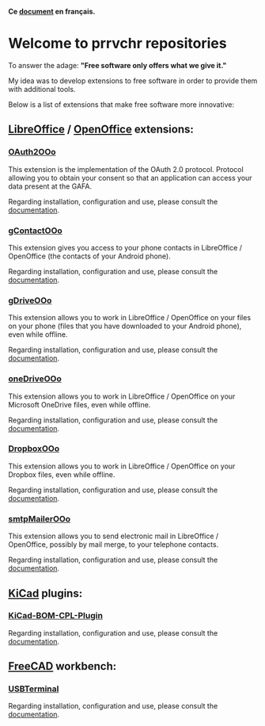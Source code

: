 **Ce [document](https://prrvchr.github.io/README_fr) en français.**

# Welcome to prrvchr repositories

To answer the adage: **"Free software only offers what we give it."**

My idea was to develop extensions to free software in order to provide them with additional tools.

Below is a list of extensions that make free software more innovative:

## [LibreOffice](https://www.libreoffice.org/download/download/) / [OpenOffice](https://www.openoffice.org/download/index.html) extensions:

### [OAuth2OOo](https://github.com/prrvchr/OAuth2OOo)

This extension is the implementation of the OAuth 2.0 protocol. Protocol allowing you to obtain your consent so that an application can access your data present at the GAFA.

Regarding installation, configuration and use, please consult the [documentation](https://prrvchr.github.io/OAuth2OOo).

### [gContactOOo](https://github.com/prrvchr/gContactOOo/)

This extension gives you access to your phone contacts in LibreOffice / OpenOffice (the contacts of your Android phone).

Regarding installation, configuration and use, please consult the [documentation](https://prrvchr.github.io/gContactOOo).

### [gDriveOOo](https://github.com/prrvchr/gDriveOOo/)

This extension allows you to work in LibreOffice / OpenOffice on your files on your phone (files that you have downloaded to your Android phone), even while offline.

Regarding installation, configuration and use, please consult the [documentation](https://prrvchr.github.io/gDriveOOo).

### [oneDriveOOo](https://github.com/prrvchr/oneDriveOOo/)

This extension allows you to work in LibreOffice / OpenOffice on your Microsoft OneDrive files, even while offline.

Regarding installation, configuration and use, please consult the [documentation](https://prrvchr.github.io/oneDriveOOo).

### [DropboxOOo](https://github.com/prrvchr/DropboxOOo/)

This extension allows you to work in LibreOffice / OpenOffice on your Dropbox files, even while offline.

Regarding installation, configuration and use, please consult the [documentation](https://prrvchr.github.io/DropboxOOo).

### [smtpMailerOOo](https://github.com/prrvchr/smtpMailerOOo/)

This extension allows you to send electronic mail in LibreOffice / OpenOffice, possibly by mail merge, to your telephone contacts.

Regarding installation, configuration and use, please consult the [documentation](https://prrvchr.github.io/smtpMailerOOo).

## [KiCad](https://kicad-pcb.org/download/) plugins:

### [KiCad-BOM-CPL-Plugin](https://github.com/prrvchr/KiCad-BOM-CPL-Plugin/)

Regarding installation, configuration and use, please consult the [documentation](https://prrvchr.github.io/KiCad-BOM-CPL-Plugin).

## [FreeCAD](https://www.freecadweb.org/downloads.php) workbench:

### [USBTerminal](https://github.com/prrvchr/USBTerminal/)

Regarding installation, configuration and use, please consult the [documentation](https://prrvchr.github.io/USBTerminal).
